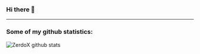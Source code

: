 ### Hi there 👋
---
### Some of my github statistics:
![ZerdoX github stats](https://github-readme-stats.vercel.app/api?username=ZerdoX-x&count_private=true&theme=vue&show_icons=true&hide=stars)

<!--
**ZerdoX-x/ZerdoX-x** is a ✨ _special_ ✨ repository because its `README.md` (this file) appears on your GitHub profile.

Here are some ideas to get you started:

- 🔭 I’m currently working on ...
- 🌱 I’m currently learning ...
- 👯 I’m looking to collaborate on ...
- 🤔 I’m looking for help with ...
- 💬 Ask me about ...
- 📫 How to reach me: ...
- 😄 Pronouns: ...
- ⚡ Fun fact: ...
-->
